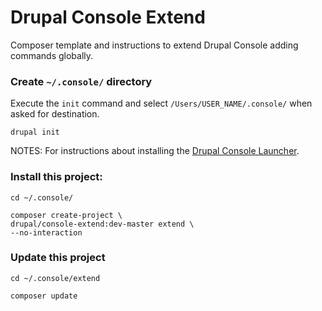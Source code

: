 # Drupal Console Extend

Composer template and instructions to extend Drupal Console adding commands globally.

### Create `~/.console/` directory
Execute the `init` command and select `/Users/USER_NAME/.console/` when asked for destination.
```
drupal init
```
NOTES: For instructions about installing the [Drupal Console Launcher](https://github.com/hechoendrupal/DrupalConsole/#update-drupalconsole-launcher).

### Install this project:
```
cd ~/.console/

composer create-project \
drupal/console-extend:dev-master extend \
--no-interaction
```

### Update this project
```
cd ~/.console/extend

composer update
```
